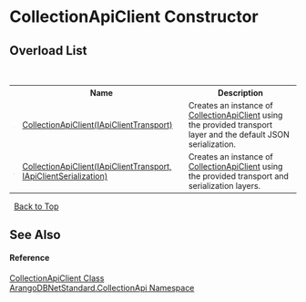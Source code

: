 # CollectionApiClient Constructor 
 


## Overload List
&nbsp;<table><tr><th></th><th>Name</th><th>Description</th></tr><tr><td>![Public method](media/pubmethod.gif "Public method")</td><td><a href="0c4cd433-bd21-15bc-80dc-142298008f4a">CollectionApiClient(IApiClientTransport)</a></td><td>
Creates an instance of <a href="6ce48613-2e1c-4702-c589-43e91c706f90">CollectionApiClient</a> using the provided transport layer and the default JSON serialization.</td></tr><tr><td>![Public method](media/pubmethod.gif "Public method")</td><td><a href="6d955e56-24be-3643-c2f9-3d6ed6855ff0">CollectionApiClient(IApiClientTransport, IApiClientSerialization)</a></td><td>
Creates an instance of <a href="6ce48613-2e1c-4702-c589-43e91c706f90">CollectionApiClient</a> using the provided transport and serialization layers.</td></tr></table>&nbsp;
<a href="#collectionapiclient-constructor">Back to Top</a>

## See Also


#### Reference
<a href="6ce48613-2e1c-4702-c589-43e91c706f90">CollectionApiClient Class</a><br /><a href="3dcc286c-06c5-3dac-bfbd-fb449b69cd48">ArangoDBNetStandard.CollectionApi Namespace</a><br />